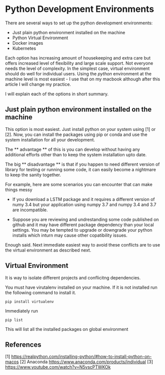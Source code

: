 # Python Development Environments 

There are several ways to set up the python development environments:

* Just plain python environment installed on the machine
* Python Virtual Environment 
* Docker images 
* Kubernetes 

Each option has increasing amount of housekeeping and extra care but offers increased level of flexibility and large scale support. Not everyone needs the level of complexity. In the simplest case, virtual environment should do well for individual users. Using the *python* environment at the machine level is most easiest - I use that on my macbook although after this article I will change my practice.

I will explain each of the options in short summary. 

## Just plain python environment installed on the machine
This option is most easiest. Just install python on your system using [1] or 
[2]. Now, you can install the packages using pip or conda and use the system installation for all your development.

The ** advantage ** of this is you can develop without having any additional efforts other than to keep the system installation upto date.


The big ** disadvantage ** is that if you happen to need different version of library for testing or running some code, it can easily become a nightmare to keep the sanity together.

For example, here are some scenarios you can encounter that can make things messy

* If you download a LSTM package and it requires a different version of numy 3.4 but your application using numpy 3.7 and numpy 3.4 and 3.7 are incompatible. 

* Suppose you are reviewing and undrestanding some code published on github and it may have different package dependency than your local settings. You may be tempted to upgrade or downgrade your python installs which inturn may cause other copatibility issues. 

Enough said. Next immediate easiest way to avoid these conflicts are to use the virtual environment as described next.

## Virtual Environment

It is way to isolate different projects and conflicitng dependencies.

You must have virutalenv installed on your machine. If it is not installed run the following command to install it.

```
pip install virtualenv
```
Immediately run
```
pip list
```
This will list all the installed packages on global environment 










## References
[1] https://realpython.com/installing-python/#how-to-install-python-on-macos
[2] Anaconda https://www.anaconda.com/products/individual
[3] https://www.youtube.com/watch?v=N5vscPTWKOk
